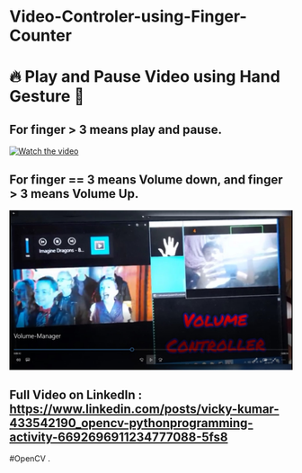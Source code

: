 # Video-Controler-using-Finger-Counter

🔥 Play and Pause Video using Hand Gesture 🍻
=================================

For finger > 3 means play and pause.
----------------
[![Watch the video](https://i.imgur.com/vKb2F1B.png)](https://github.com/imvickykumar999/Video-Controler-using-Finger-Counter/blob/master/%EA%A7%81%20Oye%20Vicks%20%F0%9F%8D%BB%20!!!%20%E3%83%84%EA%A7%82%20(%40imvickykumar999)%20%E2%80%A2%20Instagram%20photos%20and%20videos_2.mp4)

For finger == 3 means Volume down, and finger > 3 means Volume Up.
----------------
[![Watch the video](https://github.com/imvickykumar999/Video-Controler-using-Finger-Counter/blob/master/volume.jpg)](https://github.com/imvickykumar999/Video-Controler-using-Finger-Counter/blob/master/Volume-Manager.mp4)

Full Video on LinkedIn : https://www.linkedin.com/posts/vicky-kumar-433542190_opencv-pythonprogramming-activity-6692696911234777088-5fs8
-------------------------------

#OpenCV
.
